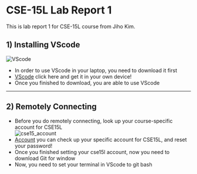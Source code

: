 # CSE-15L Lab Report 1
This is lab report 1 for CSE-15L course from Jiho Kim.
## 1) Installing VScode
![VScode](https://user-images.githubusercontent.com/129816454/230739254-a70aaea1-4afb-451b-b9c2-8195380fbf25.png)    
* In order to use VScode in your laptop, you need to download it first    
* [VScode](https://code.visualstudio.com/) click here and get it in your own device!
* Once you finished to download, you are able to use VScode
---
## 2) Remotely Connecting
* Before you do remotely connecting, look up your course-specific account for CSE15L    
![cse15_account](https://user-images.githubusercontent.com/129816454/230739792-dfb4f098-e992-4ef0-b07f-cccc64bee449.png)
* [Account](https://sdacs.ucsd.edu/~icc/index.php) you can check up your specific account for CSE15L, and reset your password!
* Once you finished setting your cse15l account, now you need to download Git for window
* Now, you need to set your terminal in VScode to git bash



